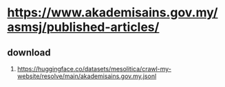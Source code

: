 # https://www.akademisains.gov.my/asmsj/published-articles/

## download

1. https://huggingface.co/datasets/mesolitica/crawl-my-website/resolve/main/akademisains.gov.my.jsonl